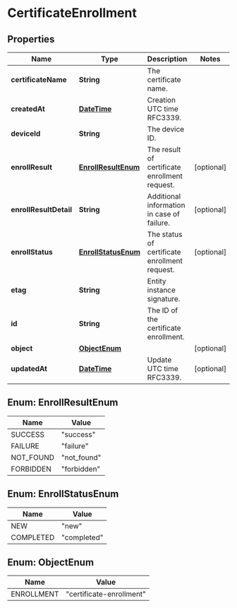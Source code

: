
# CertificateEnrollment

## Properties
Name | Type | Description | Notes
------------ | ------------- | ------------- | -------------
**certificateName** | **String** | The certificate name. | 
**createdAt** | [**DateTime**](DateTime.md) | Creation UTC time RFC3339. | 
**deviceId** | **String** | The device ID. | 
**enrollResult** | [**EnrollResultEnum**](#EnrollResultEnum) | The result of certificate enrollment request. |  [optional]
**enrollResultDetail** | **String** | Additional information in case of failure. |  [optional]
**enrollStatus** | [**EnrollStatusEnum**](#EnrollStatusEnum) | The status of certificate enrollment request. |  [optional]
**etag** | **String** | Entity instance signature. | 
**id** | **String** | The ID of the certificate enrollment. | 
**object** | [**ObjectEnum**](#ObjectEnum) |  |  [optional]
**updatedAt** | [**DateTime**](DateTime.md) | Update UTC time RFC3339. |  [optional]


<a name="EnrollResultEnum"></a>
## Enum: EnrollResultEnum
Name | Value
---- | -----
SUCCESS | &quot;success&quot;
FAILURE | &quot;failure&quot;
NOT_FOUND | &quot;not_found&quot;
FORBIDDEN | &quot;forbidden&quot;


<a name="EnrollStatusEnum"></a>
## Enum: EnrollStatusEnum
Name | Value
---- | -----
NEW | &quot;new&quot;
COMPLETED | &quot;completed&quot;


<a name="ObjectEnum"></a>
## Enum: ObjectEnum
Name | Value
---- | -----
ENROLLMENT | &quot;certificate-enrollment&quot;



